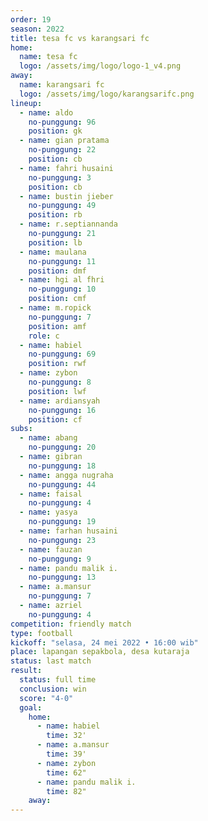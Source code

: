 ```yaml
---
order: 19
season: 2022
title: tesa fc vs karangsari fc
home:
  name: tesa fc
  logo: /assets/img/logo/logo-1_v4.png
away:
  name: karangsari fc
  logo: /assets/img/logo/karangsarifc.png
lineup:
  - name: aldo
    no-punggung: 96
    position: gk
  - name: gian pratama
    no-punggung: 22
    position: cb
  - name: fahri husaini
    no-punggung: 3
    position: cb
  - name: bustin jieber
    no-punggung: 49
    position: rb
  - name: r.septiannanda
    no-punggung: 21
    position: lb
  - name: maulana
    no-punggung: 11
    position: dmf
  - name: hgi al fhri
    no-punggung: 10
    position: cmf
  - name: m.ropick
    no-punggung: 7
    position: amf
    role: c
  - name: habiel
    no-punggung: 69
    position: rwf
  - name: zybon
    no-punggung: 8
    position: lwf
  - name: ardiansyah
    no-punggung: 16
    position: cf
subs:
  - name: abang
    no-punggung: 20
  - name: gibran
    no-punggung: 18
  - name: angga nugraha
    no-punggung: 44
  - name: faisal
    no-punggung: 4
  - name: yasya
    no-punggung: 19
  - name: farhan husaini
    no-punggung: 23
  - name: fauzan
    no-punggung: 9
  - name: pandu malik i.
    no-punggung: 13
  - name: a.mansur
    no-punggung: 7
  - name: azriel
    no-punggung: 4
competition: friendly match
type: football
kickoff: "selasa, 24 mei 2022 • 16:00 wib"
place: lapangan sepakbola, desa kutaraja
status: last match
result:
  status: full time
  conclusion: win
  score: "4-0"
  goal: 
    home:
      - name: habiel
        time: 32'
      - name: a.mansur
        time: 39'
      - name: zybon
        time: 62"
      - name: pandu malik i.
        time: 82"
    away:
---
```

